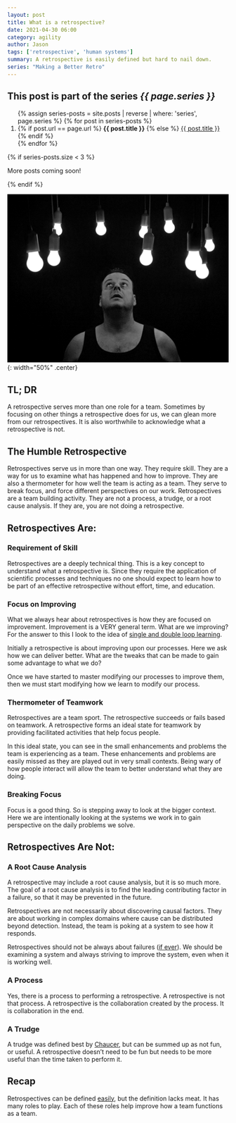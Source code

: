 ```yaml
---
layout: post
title: What is a retrospective?
date: 2021-04-30 06:00
category: agility
author: Jason
tags: ['retrospective', 'human systems']
summary: A retrospective is easily defined but hard to nail down.
series: "Making a Better Retro"
---
```


<aside class="series">
  <h2>This post is part of the series <em>{{ page.series }}</em></h2>
  <ol>
    {% assign series-posts = site.posts | reverse | where: 'series', page.series %}
    {% for post in series-posts %}
    <li>
      {% if post.url == page.url %}
      <strong>{{ post.title }}</strong>
      {% else %}
      <a href="{{ site.baseurl }}{{ post.url }}">{{ post.title }}</a>
      {% endif %}
    </li>
    {% endfor %}
  </ol>
  {% if series-posts.size < 3 %}
  <p>More posts coming soon!</p>
  {% endif %}
</aside>

![Man looking up at a lot of hanging light bulbs](/assets/img/posts/2021/04/lights.jpg){: width="50%" .center}

## TL; DR

A retrospective serves more than one role for a team. Sometimes by focusing on other things a retrospective does for us, we can glean more from our retrospectives. It is also worthwhile to acknowledge what a retrospective is not.

## The Humble Retrospective

Retrospectives serve us in more than one way. They require skill. They are a way for us to examine what has happened and how to improve. They are also a thermometer for how well the team is acting as a team. They serve to break focus, and force different perspectives on our work. Retrospectives are a team building activity. They are not a process, a trudge, or a root cause analysis. If they are, you are not doing a retrospective.

## Retrospectives Are:

### Requirement of Skill

Retrospectives are a deeply technical thing. This is a key concept to understand what a retrospective is. Since they require the application of scientific processes and techniques no one should expect to learn how to be part of an effective retrospective without effort, time, and education.

### Focus on Improving

What we always hear about retrospectives is how they are focused on improvement. Improvement is a VERY general term. What are we improving? For the answer to this I look to the idea of [single and double loop learning](https://en.wikipedia.org/wiki/Double-loop_learning).

Initially a retrospective is about improving upon our processes. Here we ask how we can deliver better. What are the tweaks that can be made to gain some advantage to what we do?

Once we have started to master modifying our processes to improve them, then we must start modifying how we learn to modify our process.

### Thermometer of Teamwork

Retrospectives are a team sport. The retrospective succeeds or fails based on teamwork. A retrospective forms an ideal state for teamwork by providing facilitated activities that help focus people.

In this ideal state, you can see in the small enhancements and problems the team is experiencing as a team. These enhancements and problems are easily missed as they are played out in very small contexts. Being wary of how people interact will allow the team to better understand what they are doing.

### Breaking Focus

Focus is a good thing. So is stepping away to look at the bigger context. Here we are intentionally looking at the systems we work in to gain perspective on the daily problems we solve.

## Retrospectives Are Not:

### A Root Cause Analysis

A retrospective may include a root cause analysis, but it is so much more. The goal of a root cause analysis is to find the leading contributing factor in a failure, so that it may be prevented in the future.

Retrospectives are not necessarily about discovering causal factors. They are about working in complex domains where cause can be distributed beyond detection. Instead, the team is poking at a system to see how it responds.

Retrospectives should not be always about failures ([if ever](http://developeronfire.com/podcast/episode-054-woody-zuill-turn-up-the-good)). We should be examining a system and always striving to improve the system, even when it is working well.

### A Process

Yes, there is a process to performing a retrospective. A retrospective is not that process. A retrospective is the collaboration created by the process. It is collaboration in the end.

### A Trudge

A trudge was defined best by [Chaucer](http://www.moviequotedb.com/movies/knights-tale-a/quote_12967.html), but can be summed up as not fun, or useful. A retrospective doesn’t need to be fun but needs to be more useful than the time taken to perform it.

## Recap

Retrospectives can be defined [easily](https://www.google.com/search?q=definition+of+Retrospective&rlz=1C1GGRV_enUS752US752&oq=definition+of+Retrospective&aqs=chrome..69i57j0l5.9150j1j4&sourceid=chrome&ie=UTF-8), but the definition lacks meat. It has many roles to play. Each of these roles help improve how a team functions as a team.

